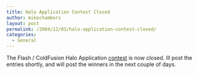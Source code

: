 ```yaml
---
title: Halo Application Contest Closed
author: mikechambers
layout: post
permalink: /2004/12/03/halo-application-contest-closed/
categories:
  - General
---
```



The Flash / ColdFusion Halo Application [contest][1] is now closed. Ill post the entries shortly, and will post the winners in the next couple of days.

 [1]: /mesh/archives/006316.cfm